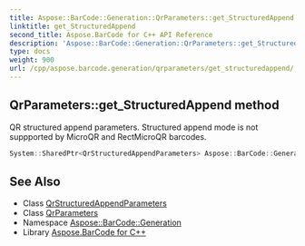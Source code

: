 ```yaml
---
title: Aspose::BarCode::Generation::QrParameters::get_StructuredAppend method
linktitle: get_StructuredAppend
second_title: Aspose.BarCode for C++ API Reference
description: 'Aspose::BarCode::Generation::QrParameters::get_StructuredAppend method. QR structured append parameters. Structured append mode is not suppported by MicroQR and RectMicroQR barcodes in C++.'
type: docs
weight: 900
url: /cpp/aspose.barcode.generation/qrparameters/get_structuredappend/
---
```

## QrParameters::get_StructuredAppend method


QR structured append parameters. Structured append mode is not suppported by MicroQR and RectMicroQR barcodes.

```cpp
System::SharedPtr<QrStructuredAppendParameters> Aspose::BarCode::Generation::QrParameters::get_StructuredAppend() const
```

## See Also

* Class [QrStructuredAppendParameters](../../qrstructuredappendparameters/)
* Class [QrParameters](../)
* Namespace [Aspose::BarCode::Generation](../../)
* Library [Aspose.BarCode for C++](../../../)
